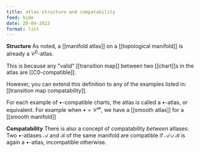 ```yaml
---
title: atlas structure and compatability
feed: hide
date: 20-04-2023
format: list
---
```



**Structure**
As noted, a [[manifold atlas]] on a [[topological manifold]] is already a $\mathcal C^0$-atlas.

This is because any "valid" [[transition map]] between two [[chart]]s in the atlas are [[C0-compatible]].

However, you can extend this definition to any of the examples listed in: [[transition map compatability]]. 

For each example of $\bullet$-compatible charts, the atlas is called a $\bullet$-atlas, or equivalent.
For example when $\bullet = \mathcal C^\infty$, we have a [[smooth atlas]] for a [[smooth manifold]]

**Compatability**
There is also a concept of compatability *between* atlases: Two $\bullet$-atlases $\mathscr A$ and $\mathscr B$ of the same manifold are compatible if $\mathscr A\cup \mathscr B$ is again a $\bullet$-atlas, incompatible otherwise.